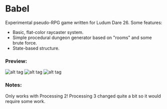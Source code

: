 # Babel

Experimental pseudo-RPG game written for Ludum Dare 26. Some features:

* Basic, flat-color raycaster system.
* Simple procedural dungeon generator based on "rooms" and some brute force.
* State-based structure.

### Preview:
![alt tag](http://i.imgur.com/XM9asx3.png)
![alt tag](http://i.imgur.com/gMyKb8H.png)
![alt tag](http://i.imgur.com/xncPEmy.png)

### Notes:
Only works with Processing 2! Processing 3 changed quite a bit so it would require some work.

